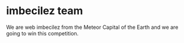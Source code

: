 imbecilez team
===========================

We are web imbecilez from the Meteor Capital of the Earth and we are going to win this competition.
